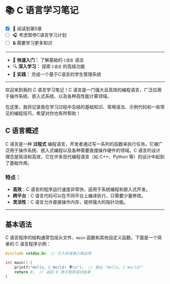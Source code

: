 # 📚 C 语言学习笔记


- [x] 📔 阅读到第5章
- [ ] 🎧 考虑暂停C语言学习计划
- [ ] 🔒 需要学习更多知识
--------------- 

- 🚀 **快速入门：** 了解基础的 `C语言` 语法
- 🔍 **深入学习：** 探索 `C语言` 的高级功能
- 🎯 **实践：** 完成一个基于C语言的学生管理系统
---------------
欢迎来到我的 C 语言学习笔记！C 语言是一门强大且高效的编程语言，广泛应用于操作系统、嵌入式系统、以及各种高性能计算领域。

在这里，我将记录我在学习过程中总结的基础知识、常用语法、示例代码和一些常见的编程技巧，希望对你也有所帮助！

## C 语言概述

C 语言是一种 **过程式** 编程语言，开发者通过写一系列的函数来执行任务。它被广泛用于操作系统、嵌入式编程以及各种需要直接操作硬件的领域。C 语言的设计理念是简洁和高效，它在许多现代编程语言（如 C++、Python 等）的设计中起到了基础作用。

### 特点：
- **高效**：C 语言的程序运行速度非常快，适用于系统编程和嵌入式开发。
- **跨平台**：C 语言代码可以在不同平台上编译执行，只需要少量修改。
- **灵活性**：C 语言允许直接操作内存，提供强大的指针功能。

---

## 基本语法

C 语言程序的结构通常包括头文件、`main` 函数和其他自定义函数。下面是一个简单的 C 语言程序示例：

```c
#include <stdio.h>  // 引入标准输入输出库

int main() {
    printf("Hello, C World! 🌍\n");  // 输出 "Hello, C World!"
    return 0;  // 返回 0 表示程序成功结束
}

